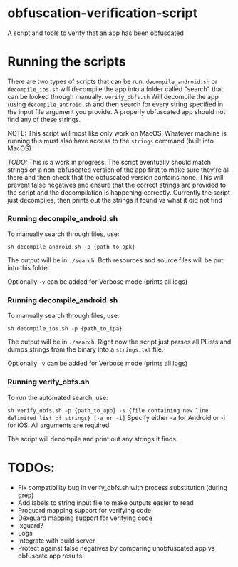 # obfuscation-verification-script
A script and tools to verify that an app has been obfuscated

# Running the scripts
There are two types of scripts that can be run. ```decompile_android.sh``` or ```decompile_ios.sh``` will decompile the app into a folder called "search" that can be looked through manually. ```verify_obfs.sh``` Will decompile the app (using ```decompile_android.sh``` and then search for every string specified in the input file argument you provide. A properly obfuscated app should not find any of these strings.

NOTE: This script will most like only work on MacOS. Whatever machine is running this must also have access to the ```strings``` command (built into MacOS)

*TODO:* This is a work in progress. The script eventually should match strings on a non-obfuscated version of the app first to make sure they're all there and then check that the obfuscated version contains none. This will prevent false negatives and ensure that the correct strings are provided to the script and the decompilation is happening correctly. Currently the script just decompiles, then prints out the strings it found vs what it did not find

### Running decompile_android.sh
To manually search through files, use:

```sh decompile_android.sh -p {path_to_apk}```

The output will be in ```./search```. Both resources and source files will be put into this folder.

Optionally ```-v``` can be added for Verbose mode (prints all logs)

### Running decompile_android.sh
To manually search through files, use:

```sh decompile_ios.sh -p {path_to_ipa}```

The output will be in ```./search```. Right now the script just parses all PLists and dumps strings from the binary into a ```strings.txt``` file. 

Optionally ```-v``` can be added for Verbose mode (prints all logs)

### Running verify_obfs.sh
To run the automated search, use:

```sh verify_obfs.sh -p {path_to_app} -s {file containing new line delimited list of strings} [-a or -i]```
Specify either -a for Android or -i for iOS. All arguments are required.

The script will decompile and print out any strings it finds.


# TODOs:
* Fix compatibility bug in verify_obfs.sh with process substitution (during grep)
* Add labels to string input file to make outputs easier to read
* Proguard mapping support for verifying code 
* Dexguard mapping support for verifying code
* Ixguard?
* Logs
* Integrate with build server
* Protect against false negatives by comparing unobfuscated app vs obfuscate app results
